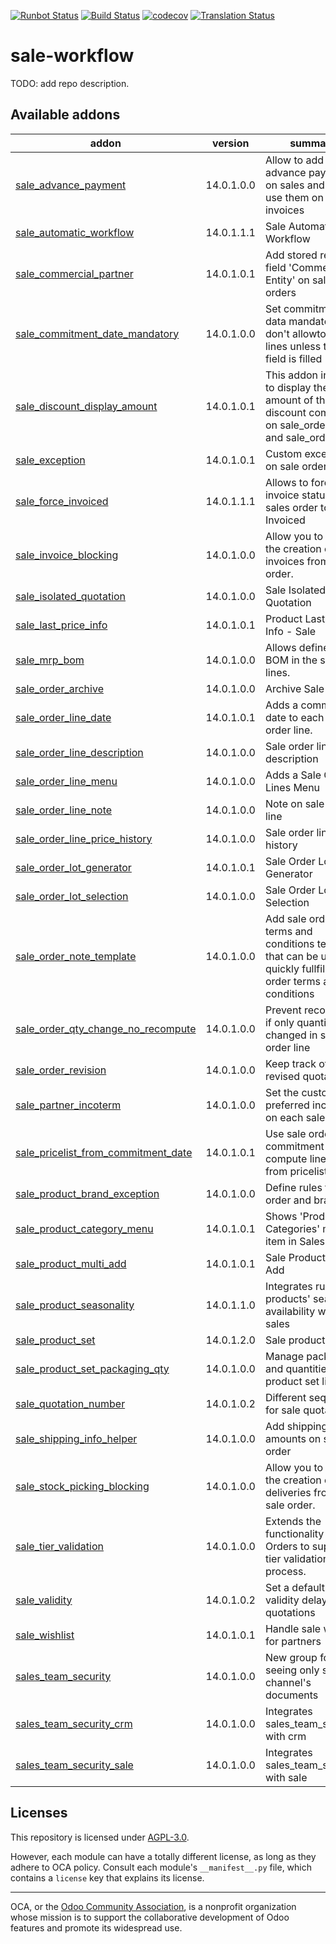 [![Runbot Status](https://runbot.odoo-community.org/runbot/badge/flat/167/14.0.svg)](https://runbot.odoo-community.org/runbot/repo/github-com-oca-sale-workflow-167)
[![Build Status](https://travis-ci.com/OCA/sale-workflow.svg?branch=14.0)](https://travis-ci.com/OCA/sale-workflow)
[![codecov](https://codecov.io/gh/OCA/sale-workflow/branch/14.0/graph/badge.svg)](https://codecov.io/gh/OCA/sale-workflow)
[![Translation Status](https://translation.odoo-community.org/widgets/sale-workflow-14-0/-/svg-badge.svg)](https://translation.odoo-community.org/engage/sale-workflow-14-0/?utm_source=widget)

<!-- /!\ do not modify above this line -->

# sale-workflow

TODO: add repo description.

<!-- /!\ do not modify below this line -->

<!-- prettier-ignore-start -->

[//]: # (addons)

Available addons
----------------
addon | version | summary
--- | --- | ---
[sale_advance_payment](sale_advance_payment/) | 14.0.1.0.0 | Allow to add advance payments on sales and then use them on invoices
[sale_automatic_workflow](sale_automatic_workflow/) | 14.0.1.1.1 | Sale Automatic Workflow
[sale_commercial_partner](sale_commercial_partner/) | 14.0.1.0.1 | Add stored related field 'Commercial Entity' on sale orders
[sale_commitment_date_mandatory](sale_commitment_date_mandatory/) | 14.0.1.0.0 | Set commitment data mandatory and don't allowto add lines unless this field is filled
[sale_discount_display_amount](sale_discount_display_amount/) | 14.0.1.0.1 | This addon intends to display the amount of the discount computed on sale_order_line and sale_order level
[sale_exception](sale_exception/) | 14.0.1.0.1 | Custom exceptions on sale order
[sale_force_invoiced](sale_force_invoiced/) | 14.0.1.1.1 | Allows to force the invoice status of the sales order to Invoiced
[sale_invoice_blocking](sale_invoice_blocking/) | 14.0.1.0.0 | Allow you to block the creation of invoices from a sale order.
[sale_isolated_quotation](sale_isolated_quotation/) | 14.0.1.0.0 | Sale Isolated Quotation
[sale_last_price_info](sale_last_price_info/) | 14.0.1.0.1 | Product Last Price Info - Sale
[sale_mrp_bom](sale_mrp_bom/) | 14.0.1.0.0 | Allows define a BOM in the sales lines.
[sale_order_archive](sale_order_archive/) | 14.0.1.0.0 | Archive Sale Orders
[sale_order_line_date](sale_order_line_date/) | 14.0.1.0.1 | Adds a commitment date to each sale order line.
[sale_order_line_description](sale_order_line_description/) | 14.0.1.0.0 | Sale order line description
[sale_order_line_menu](sale_order_line_menu/) | 14.0.1.0.0 | Adds a Sale Order Lines Menu
[sale_order_line_note](sale_order_line_note/) | 14.0.1.0.0 | Note on sale order line
[sale_order_line_price_history](sale_order_line_price_history/) | 14.0.1.0.0 | Sale order line price history
[sale_order_lot_generator](sale_order_lot_generator/) | 14.0.1.0.1 | Sale Order Lot Generator
[sale_order_lot_selection](sale_order_lot_selection/) | 14.0.1.0.0 | Sale Order Lot Selection
[sale_order_note_template](sale_order_note_template/) | 14.0.1.0.0 | Add sale orders terms and conditions template that can be used to quickly fullfill sale order terms and conditions
[sale_order_qty_change_no_recompute](sale_order_qty_change_no_recompute/) | 14.0.1.0.0 | Prevent recompute if only quantity has changed in sale order line
[sale_order_revision](sale_order_revision/) | 14.0.1.0.0 | Keep track of revised quotations
[sale_partner_incoterm](sale_partner_incoterm/) | 14.0.1.0.0 | Set the customer preferred incoterm on each sales order
[sale_pricelist_from_commitment_date](sale_pricelist_from_commitment_date/) | 14.0.1.0.1 | Use sale order commitment date to compute line price from pricelist
[sale_product_brand_exception](sale_product_brand_exception/) | 14.0.1.0.0 | Define rules for sale order and brands
[sale_product_category_menu](sale_product_category_menu/) | 14.0.1.0.1 | Shows 'Product Categories' menu item in Sales
[sale_product_multi_add](sale_product_multi_add/) | 14.0.1.0.1 | Sale Product Multi Add
[sale_product_seasonality](sale_product_seasonality/) | 14.0.1.1.0 | Integrates rules for products' seasonal availability with sales
[sale_product_set](sale_product_set/) | 14.0.1.2.0 | Sale product set
[sale_product_set_packaging_qty](sale_product_set_packaging_qty/) | 14.0.1.0.0 | Manage packaging and quantities on product set lines
[sale_quotation_number](sale_quotation_number/) | 14.0.1.0.2 | Different sequence for sale quotations
[sale_shipping_info_helper](sale_shipping_info_helper/) | 14.0.1.0.0 | Add shipping amounts on sale order
[sale_stock_picking_blocking](sale_stock_picking_blocking/) | 14.0.1.0.0 | Allow you to block the creation of deliveries from a sale order.
[sale_tier_validation](sale_tier_validation/) | 14.0.1.0.0 | Extends the functionality of Sale Orders to support a tier validation process.
[sale_validity](sale_validity/) | 14.0.1.0.2 | Set a default validity delay on quotations
[sale_wishlist](sale_wishlist/) | 14.0.1.0.1 | Handle sale wishlist for partners
[sales_team_security](sales_team_security/) | 14.0.1.0.0 | New group for seeing only sales channel's documents
[sales_team_security_crm](sales_team_security_crm/) | 14.0.1.0.0 | Integrates sales_team_security with crm
[sales_team_security_sale](sales_team_security_sale/) | 14.0.1.0.0 | Integrates sales_team_security with sale

[//]: # (end addons)

<!-- prettier-ignore-end -->

## Licenses

This repository is licensed under [AGPL-3.0](LICENSE).

However, each module can have a totally different license, as long as they adhere to OCA
policy. Consult each module's `__manifest__.py` file, which contains a `license` key
that explains its license.

----

OCA, or the [Odoo Community Association](http://odoo-community.org/), is a nonprofit
organization whose mission is to support the collaborative development of Odoo features
and promote its widespread use.
